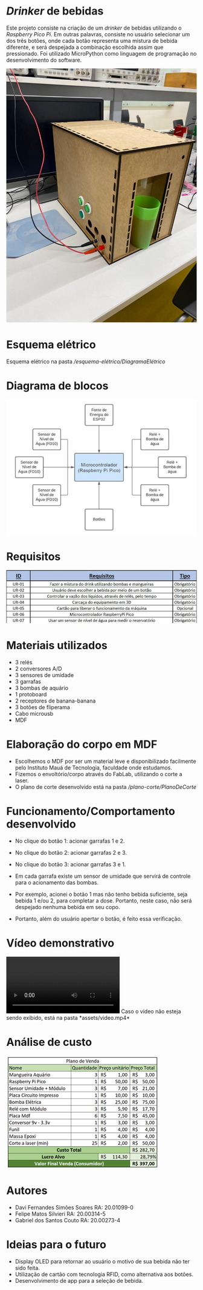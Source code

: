 # *Drinker* de bebidas

Este projeto consiste na criação de um *drinker* de bebidas utilizando o *Raspberry Pico Pi*. 
Em outras palavras, consiste no usuário selecionar um dos três botões, onde cada botão representa uma mistura de bebida diferente, e será despejada a combinação escolhida assim que pressionado.
Foi utilizado MicroPython como linguagem de programação no desenvolvimento do software.

![Imagem do projeto](assets/imagem_projeto.jpg)

# Esquema elétrico
Esquema elétrico na pasta */esquema-elétrico/DiagramaElétrico*

# Diagrama de blocos
![Imagem do projeto](assets/diagrama.png)

# Requisitos
![Imagem do projeto](assets/requisitos.jpg)

# Materiais utilizados
- 3 relés
- 2 conversores A/D
- 3 sensores de umidade
- 3 garrafas
- 3 bombas de aquário
- 1 protoboard
- 2 receptores de banana-banana
- 3 botões de fliperama
- Cabo microusb
- MDF

# Elaboração do corpo em MDF
- Escolhemos o MDF por ser um material leve e disponibilizado facilmente pelo Instituto Mauá de Tecnologia, faculdade onde estudamos.
- Fizemos o envoltório/corpo através do FabLab, utilizando o corte a laser. 
- O plano de corte desenvolvido está na pasta */plano-corte/PlanoDeCorte*

# Funcionamento/Comportamento desenvolvido

- No clique do botão 1: acionar garrafas 1 e 2.
- No clique do botão 2: acionar garrafas 2 e 3.
- No clique do botão 3: acionar garrafas 3 e 1.

- Em cada garrafa existe um sensor de umidade que servirá de controle para o acionamento das bombas. 

- Por exemplo, acionei o botão 1 mas não tenho bebida suficiente, seja bebida 1 e/ou 2, para completar a dose. Portanto, neste caso, não será despejado nenhuma bebida em seu copo.

- Portanto, além do usuário apertar o botão, é feito essa verificação.

# Vídeo demonstrativo
<video>
    <source src="assets/video.mp4" type="video/mp4">
</video>
Caso o vídeo não esteja sendo exibido, está na pasta *assets/video.mp4*

# Análise de custo
![Imagem do projeto](assets/precificacao.png)

# Autores
- Davi Fernandes Simões Soares      RA: 20.01099-0
- Felipe Matos Silvieri				RA: 20.00314-5
- Gabriel dos Santos Couto			RA: 20.00273-4


# Ideias para o futuro
- Display OLED para retornar ao usuário o motivo de sua bebida não ter sido feita.
- Utilização de cartão com tecnologia RFID, como alternativa aos botões.
- Desenvolvimento de app para a seleção de bebida.

